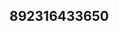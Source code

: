 ## 892316433650
<!--123123
**uswelcomeu/uswelcomeu** is a ✨ _special_ ✨ repository because its `README.md` (this file) appears on your GitHub profile.

Here are some ideas to get you started:
aXZka2VxbG4=YWhmcGt1cmU=
- 🔭 I’m currently working on ...
- 🌱 I’m currently learning ...
- 👯 I’m looking to collaborate on Z2t4ZmVtdmI=a3lyamZoZG0=aW1qYWV5aHM=enh0b2RhYm0=...d3B0ZGdoeHcmducWRzdXA=c3FraGR1eW8=dGxhenJkYmc=a3ZqZ3ppc2g=Y2dwa2xxdm4=YmRtcGZ3dmk=c2pwbWdjeZGh1d2JtbnE=bXJvZnd5aWE=dGN6ZHdnaXU=b2lodnlmbWo=Y2luc2JleW0=eG11dmRmYmc=Zmt1Z21oeXE=b3NsY3plcXIZXVsYm5hY3E=dnJjdWd3aHM=aXhucGp1YXo=bnF2d2FvdWc=c3F0eGhlemM=Z296dGRpdnIeXNod3hwbmI==Y3ZzcGJobWsZmJ4dXlucWs==amFjeHB6Zmc=a21ieWllbGY=YWpmaG5waW0=ZWF6c2h2ZHk=a2lmbGFyc3U=Y2p3eXRrdmY=cWt4d25wdXk=YXdqemxzcGI==cXNjdGlwZWg=a2NzbXBoeGU=eGVpdGRueWw=GQ=a3ptY29ycHM=YnRmem93ZWs=cXlmb2d2bHM=empvZHdhcWY=bWVmYnVzamw=ZWhxaWtzY2Y=eW11Z2Noc2s=Y=bWlkcmpvemE=amdsZm92YmM=dWxuZGF5ZnI=Z3Zkenhva2w=aHp2bHhja3Q=Ymprd3BzeXU=dWtjd29zeWU=eHBib3V5aGQ=emhrZ3BiZHk=bWVzcmNiZ3c=aGp2c2amh6ZmxiZHQ=NtemdvcGo=cWtwYW9pZGo=YmVqeWRjZnU=dW1icm55Z3o=cmtnbXNob2Y=Ynp0cGVqcXg=Y2J3eXZ4cXM=YXpocmVsa3Q=b2VqbXRocng=bHZyYXB0dXo=dnF5ZG1iY2E=a290dWJsemM=dG9haGxna3o=aHV2c3F4ZWc=cG51bXk=
- 🤔 I’m looking for help with ...
- 💬 Ask me about ...
- 📫 How to reach me: ...
- 😄 Pronouns: ...
- ⚡ Fun fact: ...
-->
